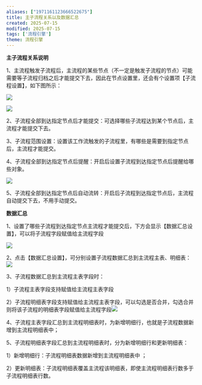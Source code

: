```yaml
---
aliases: ["1971161123666522675"]
title: 主子流程关系以及数据汇总
created: 2025-07-15
modified: 2025-07-15
tags: ['流程引擎']
theme: 流程引擎
---
```


**主子流程关系说明**

1、主流程触发子流程后，主流程的某些节点（不一定是触发子流程的节点）可能需要等子流程归档之后才能提交下去，因此在节点设置里，还会有个设置项【子流程设置】，如下图所示：

![](5e7718d12e4503238c4f8bb94b8f1ad0.jpg)

![](e98317cd879f0f63d9b3c81d7b39d99f.jpg)

2、子流程全部到达指定节点后才能提交：可选择哪些子流程达到某个节点后，主流程才能提交下去。

3、子流程范围设置：设置该工作流触发的子流程里，有哪些是需要到指定节点后，主流程才能提交。

4、子流程全部到达指定节点后提醒：开启后设置子流程到达指定节点后提醒给哪些对象。

![](5886a1f5204362f6f5d707fb4887ea75.jpg)

5、子流程全部到达指定节点后自动流转：开启后子流程到达指定节点后，主流程自动提交下去，不用手动提交。

**数据汇总**

1、设置了哪些子流程到达指定节点主流程才能提交后，下方会显示【数据汇总设置】，可以将子流程字段赋值给主流程字段

![](0e5c4dddd1f1951d42ed0a2ac1d2d1c2.jpg)

2、点击【数据汇总设置】，可分别设置子流程数据汇总到主流程主表、明细表：![](def921f06b4a2a002eae347cc6694dec.jpg)

3、子流程数据汇总到主流程主表字段时：

1）子流程主表字段支持赋值给主流程主表字段

2）子流程明细表字段支持赋值给主流程主表字段，可以勾选是否合并，勾选合并则将该子流程的明细表字段赋值给主流程字段![](b2d280a0b5be96bd866fd4f774f5c853.jpg)

4、子流程主表字段汇总到主流程明细表时，为新增明细行，也就是子流程数据新增到主流程明细表中；

5、子流程明细表字段汇总到主流程明细表时，分为新增明细行和更新明细表：

1）新增明细行：子流程明细表数据新增到主流程明细表中 ；

2）更新明细表：子流程明细表覆盖主流程该明细表，即使主流程明细表行数多于子流程明细表行数。